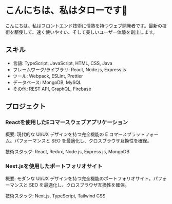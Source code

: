 # こんにちは、私はタローです👋

こんにちは。私はフロントエンド技術に情熱を持つウェブ開発者です。最新の技術を駆使して、速く使いやすい、そして美しいユーザー体験を創出します。

## スキル

- 言語: TypeScript, JavaScript, HTML, CSS, Java
- フレームワーク/ライブラリ: React, Node.js, Express.js
- ツール: Webpack, ESLint, Prettier
- データベース: MongoDB, MySQL
- その他: REST API, GraphQL, Firebase

## プロジェクト

### Reactを使用したEコマースウェブアプリケーション

概要: 現代的な UI/UX デザインを持つ完全機能の E コマースプラットフォーム。パフォーマンスと SEO を最適化し、クロスブラウザ互換性を確保。

技術スタック: React, Redux, Node.js, Express.js, MongoDB

### Next.jsを使用したポートフォリオサイト

概要: モダンな UI/UX デザインを持つ完全機能のポートフォリオサイト。パフォーマンスと SEO を最適化し、クロスブラウザ互換性を確保。

技術スタック: Next.js, TypeScript, Tailwind CSS